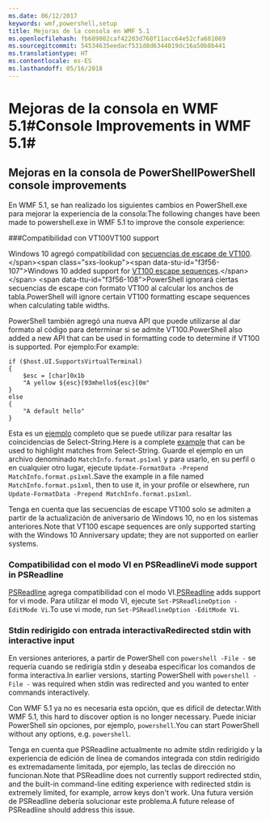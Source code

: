 ```yaml
---
ms.date: 06/12/2017
keywords: wmf,powershell,setup
title: Mejoras de la consola en WMF 5.1
ms.openlocfilehash: fb689002caf42203d760f11acc64e52cfa681069
ms.sourcegitcommit: 54534635eedacf531d8d6344019dc16a50b8b441
ms.translationtype: HT
ms.contentlocale: es-ES
ms.lasthandoff: 05/16/2018
---
```

# <a name="console-improvements-in-wmf-51"></a><span data-ttu-id="f3f56-103">Mejoras de la consola en WMF 5.1#</span><span class="sxs-lookup"><span data-stu-id="f3f56-103">Console Improvements in WMF 5.1#</span></span>

## <a name="powershell-console-improvements"></a><span data-ttu-id="f3f56-104">Mejoras en la consola de PowerShell</span><span class="sxs-lookup"><span data-stu-id="f3f56-104">PowerShell console improvements</span></span>

<span data-ttu-id="f3f56-105">En WMF 5.1, se han realizado los siguientes cambios en PowerShell.exe para mejorar la experiencia de la consola:</span><span class="sxs-lookup"><span data-stu-id="f3f56-105">The following changes have been made to powershell.exe in WMF 5.1 to improve the console experience:</span></span>

###<a name="vt100-support"></a><span data-ttu-id="f3f56-106">Compatibilidad con VT100</span><span class="sxs-lookup"><span data-stu-id="f3f56-106">VT100 support</span></span>

<span data-ttu-id="f3f56-107">Windows 10 agregó compatibilidad con [secuencias de escape de VT100](https://msdn.microsoft.com/en-us/library/windows/desktop/mt638032(v=vs.85).aspx).</span><span class="sxs-lookup"><span data-stu-id="f3f56-107">Windows 10 added support for [VT100 escape sequences](https://msdn.microsoft.com/en-us/library/windows/desktop/mt638032(v=vs.85).aspx).</span></span>
<span data-ttu-id="f3f56-108">PowerShell ignorará ciertas secuencias de escape con formato VT100 al calcular los anchos de tabla.</span><span class="sxs-lookup"><span data-stu-id="f3f56-108">PowerShell will ignore certain VT100 formatting escape sequences when calculating table widths.</span></span>

<span data-ttu-id="f3f56-109">PowerShell también agregó una nueva API que puede utilizarse al dar formato al código para determinar si se admite VT100.</span><span class="sxs-lookup"><span data-stu-id="f3f56-109">PowerShell also added a new API that can be used in formatting code to determine if VT100 is supported.</span></span>
<span data-ttu-id="f3f56-110">Por ejemplo:</span><span class="sxs-lookup"><span data-stu-id="f3f56-110">For example:</span></span>

```
if ($host.UI.SupportsVirtualTerminal)
{
    $esc = [char]0x1b
    "A yellow ${esc}[93mhello${esc}[0m"
}
else
{
    "A default hello"
}
```
<span data-ttu-id="f3f56-111">Esta es un [ejemplo](https://gist.github.com/lzybkr/dcb973dccd54900b67783c48083c28f7) completo que se puede utilizar para resaltar las coincidencias de Select-String.</span><span class="sxs-lookup"><span data-stu-id="f3f56-111">Here is a complete [example](https://gist.github.com/lzybkr/dcb973dccd54900b67783c48083c28f7) that can be used to highlight matches from Select-String.</span></span>
<span data-ttu-id="f3f56-112">Guarde el ejemplo en un archivo denominado `MatchInfo.format.ps1xml` y para usarlo, en su perfil o en cualquier otro lugar, ejecute `Update-FormatData -Prepend MatchInfo.format.ps1xml`.</span><span class="sxs-lookup"><span data-stu-id="f3f56-112">Save the example in a file named `MatchInfo.format.ps1xml`, then to use it, in your profile or elsewhere, run `Update-FormatData -Prepend MatchInfo.format.ps1xml`.</span></span>

<span data-ttu-id="f3f56-113">Tenga en cuenta que las secuencias de escape VT100 solo se admiten a partir de la actualización de aniversario de Windows 10, no en los sistemas anteriores.</span><span class="sxs-lookup"><span data-stu-id="f3f56-113">Note that VT100 escape sequences are only supported starting with the Windows 10 Anniversary update; they are not supported on earlier systems.</span></span>

### <a name="vi-mode-support-in-psreadline"></a><span data-ttu-id="f3f56-114">Compatibilidad con el modo VI en PSReadline</span><span class="sxs-lookup"><span data-stu-id="f3f56-114">Vi mode support in PSReadline</span></span>

<span data-ttu-id="f3f56-115">[PSReadline](https://github.com/lzybkr/PSReadLine) agrega compatibilidad con el modo VI.</span><span class="sxs-lookup"><span data-stu-id="f3f56-115">[PSReadline](https://github.com/lzybkr/PSReadLine) adds support for vi mode.</span></span> <span data-ttu-id="f3f56-116">Para utilizar el modo VI, ejecute `Set-PSReadlineOption -EditMode Vi`.</span><span class="sxs-lookup"><span data-stu-id="f3f56-116">To use vi mode, run `Set-PSReadlineOption -EditMode Vi`.</span></span>

### <a name="redirected-stdin-with-interactive-input"></a><span data-ttu-id="f3f56-117">Stdin redirigido con entrada interactiva</span><span class="sxs-lookup"><span data-stu-id="f3f56-117">Redirected stdin with interactive input</span></span>

<span data-ttu-id="f3f56-118">En versiones anteriores, a partir de PowerShell con `powershell -File -` se requería cuando se redirigía stdin y deseaba especificar los comandos de forma interactiva.</span><span class="sxs-lookup"><span data-stu-id="f3f56-118">In earlier versions, starting PowerShell with `powershell -File -` was required when stdin was redirected and you wanted to enter commands interactively.</span></span>

<span data-ttu-id="f3f56-119">Con WMF 5.1 ya no es necesaria esta opción, que es difícil de detectar.</span><span class="sxs-lookup"><span data-stu-id="f3f56-119">With WMF 5.1, this hard to discover option is no longer necessary.</span></span>
<span data-ttu-id="f3f56-120">Puede iniciar PowerShell sin opciones, por ejemplo, `powershell`.</span><span class="sxs-lookup"><span data-stu-id="f3f56-120">You can start PowerShell without any options, e.g. `powershell`.</span></span>

<span data-ttu-id="f3f56-121">Tenga en cuenta que PSReadline actualmente no admite stdin redirigido y la experiencia de edición de línea de comandos integrada con stdin redirigido es extremadamente limitada, por ejemplo, las teclas de dirección no funcionan.</span><span class="sxs-lookup"><span data-stu-id="f3f56-121">Note that PSReadline does not currently support redirected stdin, and the built-in command-line editing experience with redirected stdin is extremely limited, for example, arrow keys don't work.</span></span>
<span data-ttu-id="f3f56-122">Una futura versión de PSReadline debería solucionar este problema.</span><span class="sxs-lookup"><span data-stu-id="f3f56-122">A future release of PSReadline should address this issue.</span></span>
